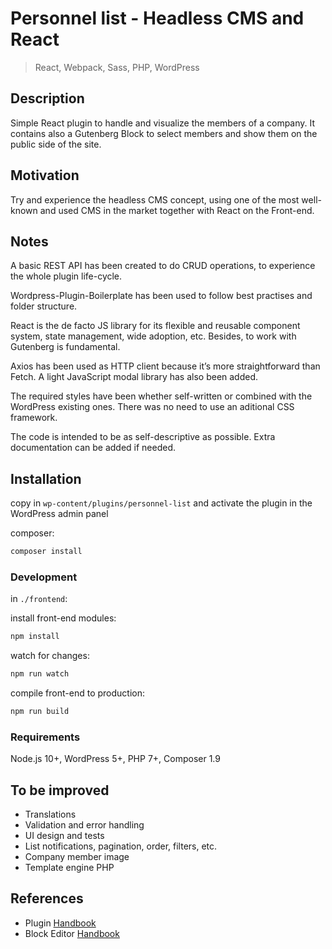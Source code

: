 # Personnel list - Headless CMS and React

> React, Webpack, Sass, PHP, WordPress

## Description

Simple React plugin to handle and visualize the members of a company. It contains also a Gutenberg Block to select members and show them on the public side of the site.

## Motivation

Try and experience the headless CMS concept, using one of the most well-known and used CMS in the market together with React on the Front-end.

## Notes

A basic REST API has been created to do CRUD operations, to experience the whole plugin life-cycle.

Wordpress-Plugin-Boilerplate has been used to follow best practises and folder structure.

React is the de facto JS library for its flexible and reusable component system, state management, wide adoption, etc. Besides, to work with Gutenberg is fundamental.

Axios has been used as HTTP client because it’s more straightforward than Fetch. A light JavaScript modal library has also been added.

The required styles have been whether self-written or combined with the WordPress existing ones. There was no need to use an aditional CSS framework.

The code is intended to be as self-descriptive as possible. Extra documentation can be added if needed.

## Installation

copy in `wp-content/plugins/personnel-list` and activate the plugin in the WordPress admin panel

composer:

```sh
composer install
```

### Development

in `./frontend`:

install front-end modules:

```sh
npm install
```

watch for changes:

```sh
npm run watch
```

compile front-end to production:

```sh
npm run build
```

### Requirements

Node.js 10+, WordPress 5+, PHP 7+, Composer 1.9

## To be improved

- Translations
- Validation and error handling
- UI design and tests
- List notifications, pagination, order, filters, etc.
- Company member image
- Template engine PHP

## References

- Plugin [Handbook](https://developer.wordpress.org/plugins/)
- Block Editor [Handbook](https://developer.wordpress.org/block-editor/)
